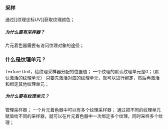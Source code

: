### 采样
通过[[纹理坐标UV]]获取纹理颜色；

##### 为什么要有采样器？
片元着色器需要有访问纹理对象的途径；

### 什么是纹理单元？
Texture Unit，给纹理采样器分配的位置值；
一个纹理的默认纹理单元是0；（默认激活的纹理单元）
只要先激活对应的纹理单元，就可以进行绑定，然后再激活和绑定其他纹理单元；

##### 为什么要有纹理单元？
管理采样器；
一个片元着色器中可以有多个纹理采样器；
通过把不同的纹理单元赋值给不同的采样器，就可以在片元着色器中一次绑定多个纹理，同时采样多个纹理；